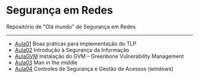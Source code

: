# Segurança em Redes

Repositório de "Olá mundo" de Segurança em Redes

---

- [Aula01](/Aula01) Boas práticas para implementação do TLP
- [Aula02](/Aula02) Introdução à Segurança da Informação
- [AulaGVM](/Aula02) Instalação do GVM – Greenbone Vulnerability Management
- [Aula03](/Aula03) Man in the middle
- [Aula04](/Aula04) Controles de Segurança e Gestão de Acessos (windows)
